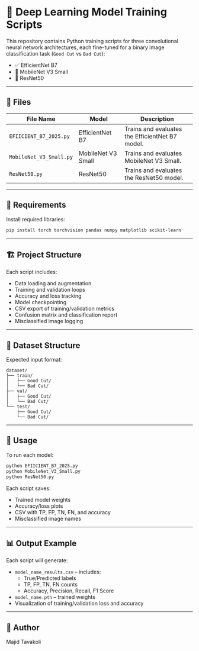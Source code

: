 # 🧠 Deep Learning Model Training Scripts

This repository contains Python training scripts for three convolutional neural network architectures, each fine-tuned for a binary image classification task (`Good Cut` vs `Bad Cut`):

- ✅ EfficientNet B7
- 📱 MobileNet V3 Small
- 🧱 ResNet50

---

## 📂 Files

| File Name                | Model               | Description                              |
|--------------------------|---------------------|------------------------------------------|
| `EFIICIENT_B7_2025.py`   | EfficientNet B7     | Trains and evaluates the EfficientNet B7 model. |
| `MobileNet_V3_Small.py`  | MobileNet V3 Small  | Trains and evaluates MobileNet V3 Small. |
| `ResNet50.py`            | ResNet50            | Trains and evaluates the ResNet50 model. |

---

## 📌 Requirements

Install required libraries:

```bash
pip install torch torchvision pandas numpy matplotlib scikit-learn
```

---

## 🏗 Project Structure

Each script includes:

- Data loading and augmentation
- Training and validation loops
- Accuracy and loss tracking
- Model checkpointing
- CSV export of training/validation metrics
- Confusion matrix and classification report
- Misclassified image logging

---

## 🧪 Dataset Structure

Expected input format:

```
dataset/
├── train/
│   ├── Good Cut/
│   └── Bad Cut/
├── val/
│   ├── Good Cut/
│   └── Bad Cut/
└── test/
    ├── Good Cut/
    └── Bad Cut/
```

---

## 🚀 Usage

To run each model:

```bash
python EFIICIENT_B7_2025.py
python MobileNet_V3_Small.py
python ResNet50.py
```

Each script saves:
- Trained model weights
- Accuracy/loss plots
- CSV with TP, FP, TN, FN, and accuracy
- Misclassified image names

---

## 📊 Output Example

Each script will generate:

- `model_name_results.csv` – includes:
  - True/Predicted labels
  - TP, FP, TN, FN counts
  - Accuracy, Precision, Recall, F1 Score
- `model_name.pth` – trained weights
- Visualization of training/validation loss and accuracy

---

## 📧 Author

Majid Tavakoli